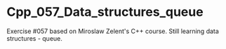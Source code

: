# Cpp_057_Data_structures_queue
Exercise #057 based on Miroslaw Zelent's C++ course.
Still learning data structures - queue.
